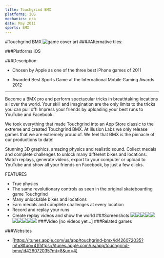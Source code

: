 ```yaml
---
title: Touchgrind BMX
platforms: iOS
mechanics: n/a
date: May 2011
sports: BMX
---
```

#Touchgrind BMX
![game cover art](//images.igdb.com/igdb/image/upload/t_cover_big/irpyfnsxrezr12jmikun.jpg "Logo Title Text 1")
####Alternative tiles:

###Platforms
iOS

###Description:
- Chosen by Apple as one of the three best iPhone games of 2011 

- Awarded Best Sports Game at the International Mobile Gaming Awards 2012

---------------------------------------------------

Become a BMX pro and perform spectacular tricks in breathtaking locations all over the world. Your skill and imagination are the only limits to the tricks you can pull off! Impress your friends by uploading your best runs to YouTube and Facebook.

We took everything that made Touchgrind into an App Store classic to the extreme and created Touchgrind BMX. At Illusion Labs we only release games that we are extremely proud of. We feel that BMX is the pinnacle of our productions to date!

Stunning 3D graphics, amazing physics and realistic sound. Collect medals and complete challenges to unlock many different bikes and locations. Watch replays, generate videos, export to your computer or upload to YouTube and show all your friends on Facebook, by just a few clicks.

FEATURES
- True physics
- The same revolutionary controls as seen in the original skateboarding game Touchgrind
- Many unlockable bikes and locations
- Earn medals and complete challenges at every location
- Record and replay your runs
- Create replay videos and show the world
###Screenshots
<a target="_blank" href="//images.igdb.com/igdb/image/upload/t_cover_big/jd0lm9eqdsbfedc9yxsq.jpg"><img src="//images.igdb.com/igdb/image/upload/t_thumb/jd0lm9eqdsbfedc9yxsq.jpg"/></a><a target="_blank" href="//images.igdb.com/igdb/image/upload/t_cover_big/pnbdrapn0iaovz06po7y.jpg"><img src="//images.igdb.com/igdb/image/upload/t_thumb/pnbdrapn0iaovz06po7y.jpg"/></a><a target="_blank" href="//images.igdb.com/igdb/image/upload/t_cover_big/zl22eugh6gtaxicwn2a3.jpg"><img src="//images.igdb.com/igdb/image/upload/t_thumb/zl22eugh6gtaxicwn2a3.jpg"/></a><a target="_blank" href="//images.igdb.com/igdb/image/upload/t_cover_big/kiutyppehrakrvfkbvjb.jpg"><img src="//images.igdb.com/igdb/image/upload/t_thumb/kiutyppehrakrvfkbvjb.jpg"/></a><a target="_blank" href="//images.igdb.com/igdb/image/upload/t_cover_big/qmfixesayogbdiriymfm.jpg"><img src="//images.igdb.com/igdb/image/upload/t_thumb/qmfixesayogbdiriymfm.jpg"/></a><a target="_blank" href="//images.igdb.com/igdb/image/upload/t_cover_big/phabsj9zgpifimkk2zz3.jpg"><img src="//images.igdb.com/igdb/image/upload/t_thumb/phabsj9zgpifimkk2zz3.jpg"/></a><a target="_blank" href="//images.igdb.com/igdb/image/upload/t_cover_big/qzmoiatddbllsvok2dng.jpg"><img src="//images.igdb.com/igdb/image/upload/t_thumb/qzmoiatddbllsvok2dng.jpg"/></a><a target="_blank" href="//images.igdb.com/igdb/image/upload/t_cover_big/wxa88ohxaxapsvrqdg79.jpg"><img src="//images.igdb.com/igdb/image/upload/t_thumb/wxa88ohxaxapsvrqdg79.jpg"/></a><a target="_blank" href="//images.igdb.com/igdb/image/upload/t_cover_big/bmub3leauhvvrokmt39o.jpg"><img src="//images.igdb.com/igdb/image/upload/t_thumb/bmub3leauhvvrokmt39o.jpg"/></a><a target="_blank" href="//images.igdb.com/igdb/image/upload/t_cover_big/ekofzuuk0beepygnvl3u.jpg"><img src="//images.igdb.com/igdb/image/upload/t_thumb/ekofzuuk0beepygnvl3u.jpg"/></a>
###Video
[no videos yet...]
###Related games

###Websites
* [https://itunes.apple.com/us/app/touchgrind-bmx/id426072035?mt=8&uo=4](https://itunes.apple.com/us/app/touchgrind-bmx/id426072035?mt=8&uo=4)
